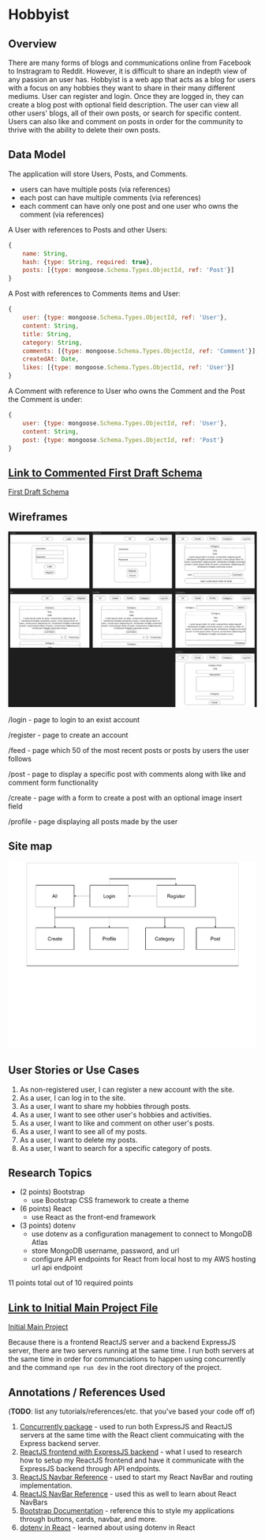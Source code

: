 # Hobbyist

## Overview

There are many forms of blogs and communications online from Facebook to Instragram to Reddit. However, it is difficult to share an indepth view of any passion an user has. Hobbyist is a web app that acts as a blog for users with a focus on any hobbies they want to share in their many different mediums. User can register and login. Once they are logged in, they can create a blog post with optional field description. The user can view all other users' blogs, all of their own posts, or search for specific content. Users can also like and comment on posts in order for the community to thrive with the ability to delete their own posts.

## Data Model

The application will store Users, Posts, and Comments.

* users can have multiple posts (via references)
* each post can have multiple comments (via references)
* each comment can have only one post and one user who owns the comment (via references)

A User with references to Posts and other Users:

```javascript
{
	name: String,
	hash: {type: String, required: true},
 	posts: [{type: mongoose.Schema.Types.ObjectId, ref: 'Post'}]
}
```

A Post with references to Comments items and User:

```javascript
{
	user: {type: mongoose.Schema.Types.ObjectId, ref: 'User'},
	content: String,
	title: String,
	category: String,
  	comments: [{type: mongoose.Schema.Types.ObjectId, ref: 'Comment'}],
  	createdAt: Date,
  	likes: [{type: mongoose.Schema.Types.ObjectId, ref: 'User'}]
}
```

A Comment with reference to User who owns the Comment and the Post the Comment is under:

```javascript
{
	user: {type: mongoose.Schema.Types.ObjectId, ref: 'User'},
	content: String,
	post: {type: mongoose.Schema.Types.ObjectId, ref: 'Post'}
}
```


## [Link to Commented First Draft Schema](db.mjs) 

[First Draft Schema](/server/src/db.mjs)

## Wireframes

![Wireframe](documentation/wireframe.png)

/login - page to login to an exist account

/register - page to create an account

/feed - page which 50 of the most recent posts or posts by users the user follows

/post - page to display a specific post with comments along with like and comment form functionality

/create - page with a form to create a post with an optional image insert field

/profile - page displaying all posts made by the user

## Site map

![Site Map](documentation/sitemap.png)

## User Stories or Use Cases

1. As non-registered user, I can register a new account with the site.
2. As a user, I can log in to the site.
3. As a user, I want to share my hobbies through posts.
4. As a user, I want to see other user's hobbies and activities.
5. As a user, I want to like and comment on other user's posts.
6. As a user, I want to see all of my posts.
7. As a user, I want to delete my posts.
8. As a user, I want to search for a specific category of posts.

## Research Topics

* (2 points) Bootstrap
    * use Bootstrap CSS framework to create a theme
* (6 points) React
    * use React as the front-end framework
* (3 points) dotenv
    * use dotenv as a configuration management to connect to MongoDB Atlas
    * store MongoDB username, password, and url
    * configure API endpoints for React from local host to my AWS hosting url api endpoint

11 points total out of 10 required points


## [Link to Initial Main Project File](https://github.com/nyu-csci-ua-0467-001-002-fall-2022/final-project-brndnchn) 

[Initial Main Project](https://github.com/nyu-csci-ua-0467-001-002-fall-2022/final-project-brndnchn)

Because there is a frontend ReactJS server and a backend ExpressJS server, there are two servers running at the same time. I run both servers at the same time in order for communciations to happen using concurrently and the command ```npm run dev``` in the root directory of the project.

## Annotations / References Used

(__TODO__: list any tutorials/references/etc. that you've based your code off of)

1. [Concurrently package](https://www.npmjs.com/package/concurrently) - used to run both ExpressJS and ReactJS servers at the same time with the React client commuicating with the Express backend server.
2. [ReactJS frontend with ExpressJS backend](https://www.freecodecamp.org/news/how-to-create-a-react-app-with-a-node-backend-the-complete-guide/) - what I used to research how to setup my ReactJS frontend and have it communicate with the ExpressJS backend through API endpoints.
3. [ReactJS Navbar Reference](https://react-bootstrap.github.io/utilities/transitions/) - used to start my React NavBar and routing implementation.
4. [ReactJS NavBar Reference](https://retool.com/blog/building-a-react-navbar/) - used this as well to learn about React NavBars
5. [Bootstrap Documentation](https://getbootstrap.com/docs/4.0/getting-started/introduction/) - reference this to style my applications through buttons, cards, navbar, and more.
6. [dotenv in React](https://create-react-app.dev/docs/adding-custom-environment-variables/) - learned about using dotenv in React
